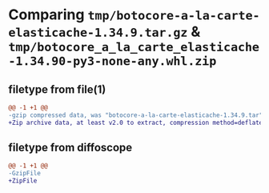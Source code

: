 # Comparing `tmp/botocore-a-la-carte-elasticache-1.34.9.tar.gz` & `tmp/botocore_a_la_carte_elasticache-1.34.90-py3-none-any.whl.zip`

## filetype from file(1)

```diff
@@ -1 +1 @@
-gzip compressed data, was "botocore-a-la-carte-elasticache-1.34.9.tar", last modified: Thu Dec 28 01:06:42 2023, max compression
+Zip archive data, at least v2.0 to extract, compression method=deflate
```

## filetype from diffoscope

```diff
@@ -1 +1 @@
-GzipFile
+ZipFile
```

